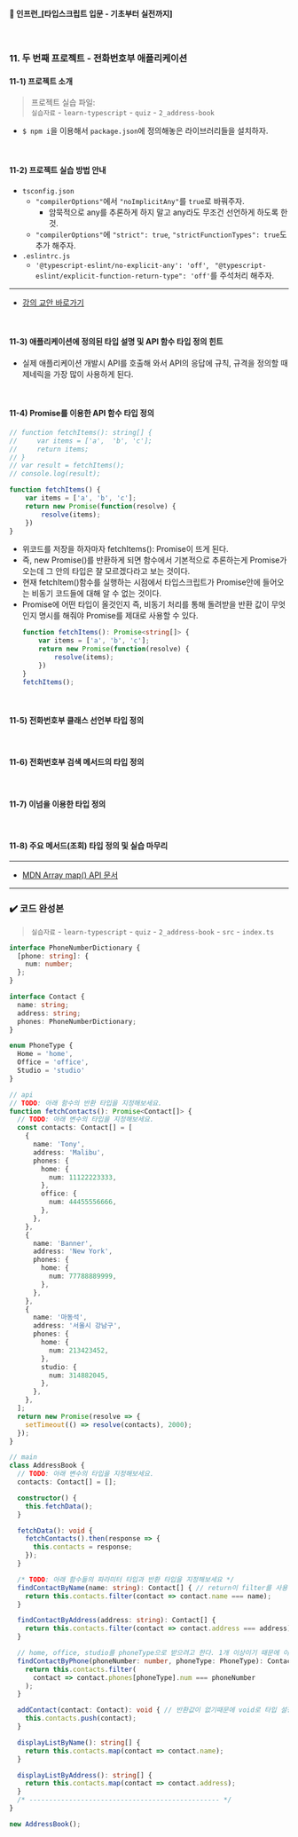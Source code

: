 ####  🚀 인프런_[타입스크립트 입문 - 기초부터 실전까지]
<br/>

### 11. 두 번째 프로젝트 - 전화번호부 애플리케이션
#### 11-1) 프로젝트 소개
>프로젝트 실습 파일:  
`실습자료` - `learn-typescript` - `quiz` - `2_address-book`
- `$ npm i`을 이용해서 `package.json`에 정의해놓은 라이브러리들을 설치하자.

<br/>

#### 11-2) 프로젝트 실습 방법 안내
- `tsconfig.json`
	- `"compilerOptions"`에서 `"noImplicitAny"`를 `true`로 바꿔주자. 
		- 암묵적으로 any를 추론하게 하지 말고 any라도 무조건 선언하게 하도록 한 것.
	- `"compilerOptions"`에 `"strict": true`, `"strictFunctionTypes": true`도 추가 해주자.	
- `.eslintrc.js`
	- `'@typescript-eslint/no-explicit-any': 'off'`, ` "@typescript-eslint/explicit-function-return-type": 'off'`를 주석처리 해주자.
***
-   [강의 교안 바로가기](https://joshua1988.github.io/ts/guide/generics.html)

<br/>

#### 11-3) 애플리케이션에 정의된 타입 설명 및 API 함수 타입 정의 힌트
- 실제 애플리케이션 개발시 API를 호출해 와서 API의 응답에 규칙, 규격을 정의할 때 제네릭을 가장 많이 사용하게 된다.

<br/>

#### 11-4) Promise를 이용한 API 함수 타입 정의
```typescript
// function fetchItems(): string[] {
//     var items = ['a',  'b', 'c'];
//     return items;
// }
// var result = fetchItems();
// console.log(result);

function fetchItems() {
    var items = ['a', 'b', 'c'];
    return new Promise(function(resolve) {
        resolve(items);
    })
}
```
- 위코드를 저장을 하자마자 fetchItems(): Promise<unknown>이 뜨게 된다. 
- 즉, new Promise()를 반환하게 되면 함수에서 기본적으로 추론하는게 Promise가 오는데 그 안의 타입은 잘 모르겠다라고 보는 것이다.
- 현재 fetchItem()함수를 실행하는 시점에서 타입스크립트가 Promise안에 들어오는 비동기 코드들에 대해 알 수 없는 것이다. 
- Promise에 어떤 타입이 올것인지 즉, 비동기 처리를 
통해 돌려받을 반환 값이 무엇인지 명시를 해줘야 Promise를 제대로 사용할 수 있다.
	```typescript
	function fetchItems(): Promise<string[]> {
	    var items = ['a', 'b', 'c'];
	    return new Promise(function(resolve) {
	        resolve(items);
	    })
	}
	fetchItems();
	```

<br/>

#### 11-5) 전화번호부 클래스 선언부 타입 정의


<br/>

#### 11-6) 전화번호부 검색 메서드의 타입 정의


<br/>

#### 11-7) 이넘을 이용한 타입 정의

<br/>

#### 11-8) 주요 메서드(조회) 타입 정의 및 실습 마무리
***
-   [MDN Array map() API 문서](https://developer.mozilla.org/ko/docs/Web/JavaScript/Reference/Global_Objects/Array/map)

***
### ✔️ 코드 완성본
>`실습자료` - `learn-typescript` - `quiz` - `2_address-book` - `src` - `index.ts`

```typescript
interface PhoneNumberDictionary {
  [phone: string]: {
    num: number;
  };
}

interface Contact {
  name: string;
  address: string;
  phones: PhoneNumberDictionary;
}

enum PhoneType {
  Home = 'home',
  Office = 'office',
  Studio = 'studio'
}

// api
// TODO: 아래 함수의 반환 타입을 지정해보세요.
function fetchContacts(): Promise<Contact[]> {
  // TODO: 아래 변수의 타입을 지정해보세요.
  const contacts: Contact[] = [
    {
      name: 'Tony',
      address: 'Malibu',
      phones: {
        home: {
          num: 11122223333,
        },
        office: {
          num: 44455556666,
        },
      },
    },
    {
      name: 'Banner',
      address: 'New York',
      phones: {
        home: {
          num: 77788889999,
        },
      },
    },
    {
      name: '마동석',
      address: '서울시 강남구',
      phones: {
        home: {
          num: 213423452,
        },
        studio: {
          num: 314882045,
        },
      },
    },
  ];
  return new Promise(resolve => {
    setTimeout(() => resolve(contacts), 2000);
  });
}

// main
class AddressBook {
  // TODO: 아래 변수의 타입을 지정해보세요.
  contacts: Contact[] = [];

  constructor() {
    this.fetchData();
  }

  fetchData(): void {
    fetchContacts().then(response => {
      this.contacts = response;
    });
  }

  /* TODO: 아래 함수들의 파라미터 타입과 반환 타입을 지정해보세요 */
  findContactByName(name: string): Contact[] { // return이 filter를 사용하기 때문에 그냥 Contact가 아닌 Contact[] 배열이라는 것을 적어줘야 한다. 
    return this.contacts.filter(contact => contact.name === name);
  }

  findContactByAddress(address: string): Contact[] {
    return this.contacts.filter(contact => contact.address === address);
  }

  // home, office, studio를 phoneType으로 받으려고 한다. 1개 이상이기 때문에 이넘을 사용하면 좋다.
  findContactByPhone(phoneNumber: number, phoneType: PhoneType): Contact[] { // 이넘을 이용한 타입 정의
    return this.contacts.filter(
      contact => contact.phones[phoneType].num === phoneNumber
    );
  }

  addContact(contact: Contact): void { // 반환값이 없기때문에 void로 타입 설정한 것.
    this.contacts.push(contact);
  }

  displayListByName(): string[] {
    return this.contacts.map(contact => contact.name);
  }

  displayListByAddress(): string[] {
    return this.contacts.map(contact => contact.address);
  }
  /* ------------------------------------------------ */
}

new AddressBook();
```

